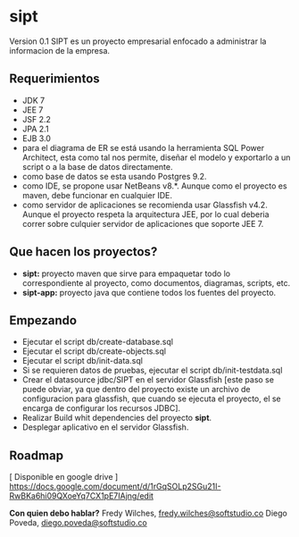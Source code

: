 # sipt
Version 0.1
SIPT es un proyecto empresarial enfocado a administrar la informacion de la empresa.

## Requerimientos
* JDK 7
* JEE 7
* JSF 2.2
* JPA 2.1
* EJB 3.0
* para el diagrama de ER se está usando la herramienta SQL Power Architect, esta como tal nos permite, diseñar el modelo y exportarlo a un script o a la base de datos directamente.
* como base de datos se esta usando Postgres 9.2.
* como IDE, se propone usar NetBeans v8.*. Aunque como el proyecto es maven, debe funcionar en cualquier IDE.
* como servidor de aplicaciones se recomienda usar Glassfish v4.2. Aunque el proyecto respeta la arquitectura JEE, por lo cual deberia correr sobre culquier servidor de aplicaciones que soporte JEE 7. 

## Que hacen los proyectos?
- **sipt:** proyecto maven que sirve para empaquetar todo lo correspondiente al proyecto, como documentos, diagramas, scripts, etc.
- **sipt-app:** proyecto java que contiene todos los fuentes del proyecto.

## Empezando
- Ejecutar el script db/create-database.sql
- Ejecutar el script db/create-objects.sql
- Ejecutar el script db/init-data.sql
- Si se requieren datos de pruebas, ejecutar el script db/init-testdata.sql
- Crear el datasource jdbc/SIPT en el servidor Glassfish [este paso se puede obviar, ya que dentro del proyecto existe un archivo de configuracion para glassfish, que cuando se ejecuta el proyecto, el se encarga de configurar los recursos JDBC].
- Realizar Build whit dependencies del proyecto **sipt**.
- Desplegar aplicativo en el servidor Glassfish.

## Roadmap
[ Disponible en google drive ]
https://docs.google.com/document/d/1rGqSOLp2SGu21I-RwBKa6hi09QXoeYq7CX1pE7IAjng/edit


**Con quien debo hablar?**
Fredy Wilches, fredy.wilches@softstudio.co
Diego Poveda, diego.poveda@softstudio.co
